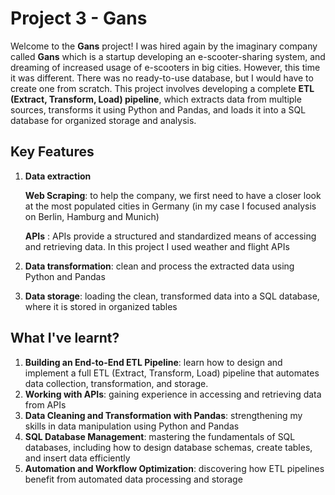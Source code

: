 # **Project 3 - Gans**

Welcome to the **Gans** project! I was hired again by the imaginary company called **Gans** which is a startup developing an e-scooter-sharing system, and dreaming of increased usage of e-scooters in big cities.
However, this time it was different. There was no ready-to-use database, but I would have to create one from scratch. 
This project involves developing a complete **ETL (Extract, Transform, Load) pipeline**, which extracts data from multiple sources, transforms it using Python and Pandas, and loads it into a SQL database for organized storage and analysis.

## Key Features

1. **Data extraction**
   
      **Web Scraping**: to help the company, we first need to have a closer look at the most populated cities in Germany (in my case I focused analysis on Berlin, Hamburg and Munich)

      **APIs** : APIs provide a structured and standardized means of accessing and retrieving data. In this project I used weather and flight APIs
   
3. **Data transformation**: clean and process the extracted data using Python and Pandas
   
4. **Data storage**: loading the clean, transformed data into a SQL database, where it is stored in organized tables


## What I've learnt?

1. **Building an End-to-End ETL Pipeline**: learn how to design and implement a full ETL (Extract, Transform, Load) pipeline that automates data collection, transformation, and storage.
2. **Working with APIs**: gaining experience in accessing and retrieving data from APIs
3. **Data Cleaning and Transformation with Pandas**: strengthening my skills in data manipulation using Python and Pandas
4. **SQL Database Management**: mastering the fundamentals of SQL databases, including how to design database schemas, create tables, and insert data efficiently
5. **Automation and Workflow Optimization**: discovering how ETL pipelines benefit from automated data processing and storage

